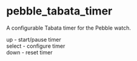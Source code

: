 pebble_tabata_timer
===================

A configurable Tabata timer for the Pebble watch.  

up - start/pause timer  
select - configure timer  
down - reset timer  
